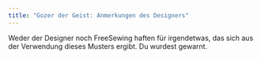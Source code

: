 ```yaml
---
title: "Gozer der Geist: Anmerkungen des Designers"
---
```


<Fixme>Weder der Designer noch FreeSewing haften für irgendetwas, das sich aus der Verwendung dieses Musters ergibt. Du wurdest gewarnt.</Fixme>

